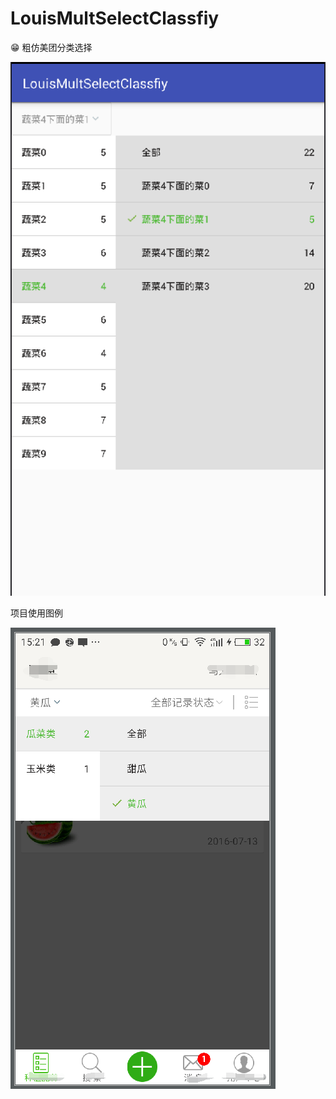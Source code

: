 # LouisMultSelectClassfiy
:grin: 粗仿美团分类选择


![image](https://github.com/louisgeek/LouisMultSelectClassfiy/blob/master/screenshots/pic1.png)


项目使用图例

![image](https://github.com/louisgeek/LouisMultSelectClassfiy/blob/master/screenshots/pic2.png)

 
